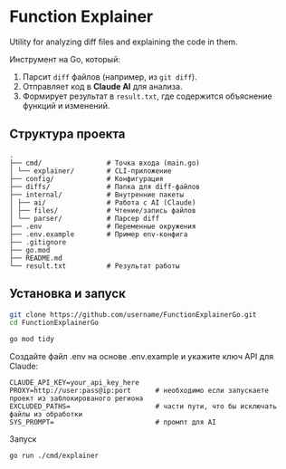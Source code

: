 # Function Explainer

Utility for analyzing diff files and explaining the code in them.


Инструмент на Go, который:
1. Парсит `diff` файлов (например, из `git diff`).
2. Отправляет код в **Claude AI** для анализа.
3. Формирует результат в `result.txt`, где содержится объяснение функций и изменений.

## Структура проекта
```
.
├── cmd/                # Точка входа (main.go)
│ └── explainer/        # CLI-приложение
├── config/             # Конфигурация
├── diffs/              # Папка для diff-файлов
├── internal/           # Внутренние пакеты
│ ├── ai/               # Работа с AI (Claude)
│ ├── files/            # Чтение/запись файлов
│ └── parser/           # Парсер diff
├── .env                # Переменные окружения
├── .env.example        # Пример env-конфига
├── .gitignore
├── go.mod
├── README.md
└── result.txt          # Результат работы
```

## Установка и запуск

```bash
git clone https://github.com/username/FunctionExplainerGo.git
cd FunctionExplainerGo

go mod tidy
```

Создайте файл .env на основе .env.example и укажите ключ API для Claude:
```
CLAUDE_API_KEY=your_api_key_here    
PROXY=http://user:pass@ip:port      # необходимо если запускаете проект из заблокированого региона
EXCLUDED_PATHS=                     # части пути, что бы исключать файлы из обработки
SYS_PROMPT=                         # промпт для AI
```

Запуск
```
go run ./cmd/explainer
```
